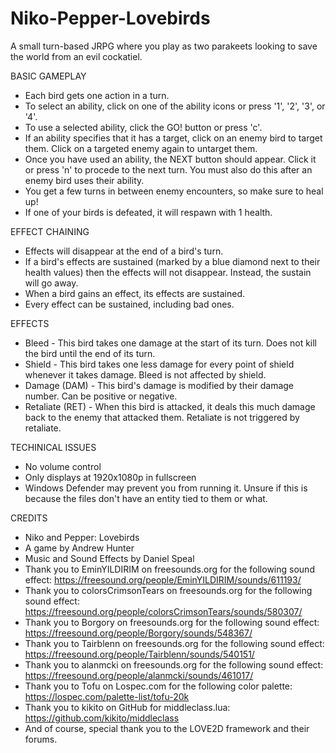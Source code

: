 # Niko-Pepper-Lovebirds
A small turn-based JRPG where you play as two parakeets looking to save the world from an evil cockatiel.

BASIC GAMEPLAY
* Each bird gets one action in a turn.
* To select an ability, click on one of the ability icons or press '1', '2', '3', or '4'.
* To use a selected ability, click the GO! button or press 'c'.
* If an ability specifies that it has a target, click on an enemy bird to target them. Click on a targeted enemy again to untarget them.
* Once you have used an ability, the NEXT button should appear. Click it or press 'n' to procede to the next turn. You must also do this after
  an enemy bird uses their ability.
* You get a few turns in between enemy encounters, so make sure to heal up!
* If one of your birds is defeated, it will respawn with 1 health.
  
EFFECT CHAINING
* Effects will disappear at the end of a bird's turn.
* If a bird's effects are sustained (marked by a blue diamond next to their health values) then the effects will not disappear. Instead, the 
  sustain will go away.
* When a bird gains an effect, its effects are sustained.
* Every effect can be sustained, including bad ones.
 
EFFECTS
* Bleed - This bird takes one damage at the start of its turn. Does not kill the bird until the end of its turn.
* Shield - This bird takes one less damage for every point of shield whenever it takes damage. Bleed is not affected by shield.
* Damage (DAM) - This bird's damage is modified by their damage number. Can be positive or negative.
* Retaliate (RET) - When this bird is attacked, it deals this much damage back to the enemy that attacked them. Retaliate is not triggered by
  retaliate.
  
TECHINICAL ISSUES
* No volume control
* Only displays at 1920x1080p in fullscreen
* Windows Defender may prevent you from running it. Unsure if this is because the files don't have an entity tied to them or what.

CREDITS
* Niko and Pepper: Lovebirds
* A game by Andrew Hunter
* Music and Sound Effects by Daniel Speal
* Thank you to EminYILDIRIM on freesounds.org for the following sound effect:
	https://freesound.org/people/EminYILDIRIM/sounds/611193/
* Thank you to colorsCrimsonTears on freesounds.org for the following sound effect:
	https://freesound.org/people/colorsCrimsonTears/sounds/580307/
* Thank you to Borgory on freesounds.org for the following sound effect:
	https://freesound.org/people/Borgory/sounds/548367/
* Thank you to Tairblenn on freesounds.org for the following sound effect:
	https://freesound.org/people/Tairblenn/sounds/540151/
* Thank you to alanmcki on freesounds.org for the following sound effect:
	https://freesound.org/people/alanmcki/sounds/461017/
* Thank you to Tofu on Lospec.com for the following color palette:
	https://lospec.com/palette-list/tofu-20k
* Thank you to kikito on GitHub for middleclass.lua:
	https://github.com/kikito/middleclass
* And of course, special thank you to the LOVE2D framework and their forums.
